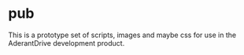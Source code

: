 # pub
This is a prototype set of scripts, images and maybe css for use in the AderantDrive development product. 

